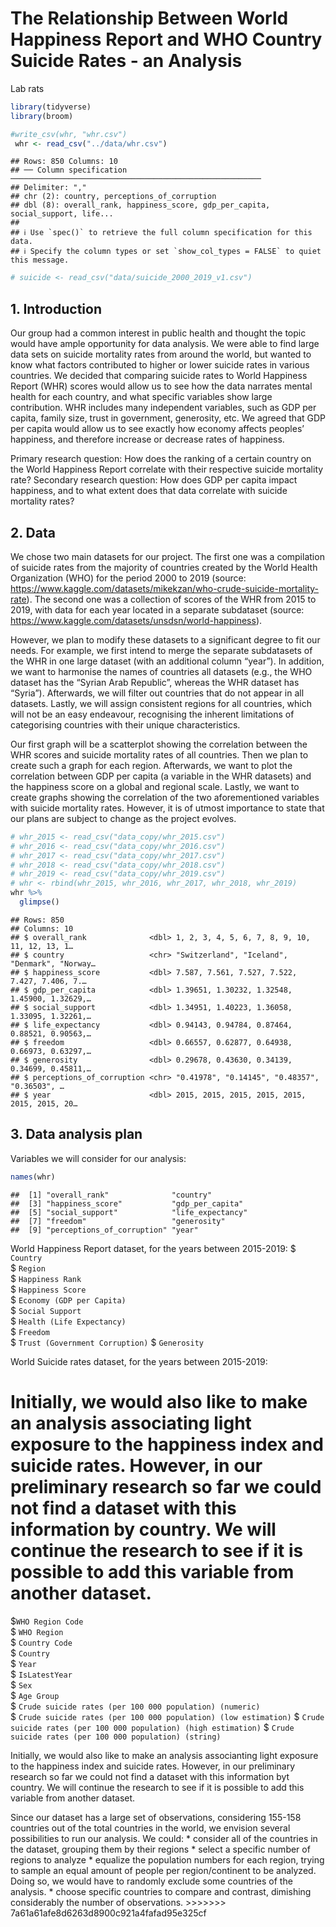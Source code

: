 The Relationship Between World Happiness Report and WHO Country Suicide
Rates - an Analysis
================
Lab rats

``` r
library(tidyverse)
library(broom)
```

``` r
#write_csv(whr, "whr.csv")
 whr <- read_csv("../data/whr.csv")
```

    ## Rows: 850 Columns: 10
    ## ── Column specification ────────────────────────────────────────────────────────
    ## Delimiter: ","
    ## chr (2): country, perceptions_of_corruption
    ## dbl (8): overall_rank, happiness_score, gdp_per_capita, social_support, life...
    ## 
    ## ℹ Use `spec()` to retrieve the full column specification for this data.
    ## ℹ Specify the column types or set `show_col_types = FALSE` to quiet this message.

``` r
# suicide <- read_csv("data/suicide_2000_2019_v1.csv")
```

## 1. Introduction

Our group had a common interest in public health and thought the topic
would have ample opportunity for data analysis. We were able to find
large data sets on suicide mortality rates from around the world, but
wanted to know what factors contributed to higher or lower suicide rates
in various countries. We decided that comparing suicide rates to World
Happiness Report (WHR) scores would allow us to see how the data
narrates mental health for each country, and what specific variables
show large contribution. WHR includes many independent variables, such
as GDP per capita, family size, trust in government, generosity, etc. We
agreed that GDP per capita would allow us to see exactly how economy
affects peoples’ happiness, and therefore increase or decrease rates of
happiness.

Primary research question: How does the ranking of a certain country on
the World Happiness Report correlate with their respective suicide
mortality rate? Secondary research question: How does GDP per capita
impact happiness, and to what extent does that data correlate with
suicide mortality rates?

## 2. Data

We chose two main datasets for our project. The first one was a
compilation of suicide rates from the majority of countries created by
the World Health Organization (WHO) for the period 2000 to 2019 (source:
<https://www.kaggle.com/datasets/mikekzan/who-crude-suicide-mortality-rate>).
The second one was a collection of scores of the WHR from 2015 to 2019,
with data for each year located in a separate subdataset (source:
<https://www.kaggle.com/datasets/unsdsn/world-happiness>).

However, we plan to modify these datasets to a significant degree to fit
our needs. For example, we first intend to merge the separate
subdatasets of the WHR in one large dataset (with an additional column
“year”). In addition, we want to harmonise the names of countries all
datasets (e.g., the WHO dataset has the “Syrian Arab Republic”, whereas
the WHR dataset has “Syria”). Afterwards, we will filter out countries
that do not appear in all datasets. Lastly, we will assign consistent
regions for all countries, which will not be an easy endeavour,
recognising the inherent limitations of categorising countries with
their unique characteristics.

Our first graph will be a scatterplot showing the correlation between
the WHR scores and suicide mortality rates of all countries. Then we
plan to create such a graph for each region. Afterwards, we want to plot
the correlation between GDP per capita (a variable in the WHR datasets)
and the happiness score on a global and regional scale. Lastly, we want
to create graphs showing the correlation of the two aforementioned
variables with suicide mortality rates. However, it is of utmost
importance to state that our plans are subject to change as the project
evolves.

``` r
# whr_2015 <- read_csv("data_copy/whr_2015.csv")
# whr_2016 <- read_csv("data_copy/whr_2016.csv")
# whr_2017 <- read_csv("data_copy/whr_2017.csv")
# whr_2018 <- read_csv("data_copy/whr_2018.csv")
# whr_2019 <- read_csv("data_copy/whr_2019.csv")
# whr <- rbind(whr_2015, whr_2016, whr_2017, whr_2018, whr_2019)
whr %>%
  glimpse() 
```

    ## Rows: 850
    ## Columns: 10
    ## $ overall_rank              <dbl> 1, 2, 3, 4, 5, 6, 7, 8, 9, 10, 11, 12, 13, 1…
    ## $ country                   <chr> "Switzerland", "Iceland", "Denmark", "Norway…
    ## $ happiness_score           <dbl> 7.587, 7.561, 7.527, 7.522, 7.427, 7.406, 7.…
    ## $ gdp_per_capita            <dbl> 1.39651, 1.30232, 1.32548, 1.45900, 1.32629,…
    ## $ social_support            <dbl> 1.34951, 1.40223, 1.36058, 1.33095, 1.32261,…
    ## $ life_expectancy           <dbl> 0.94143, 0.94784, 0.87464, 0.88521, 0.90563,…
    ## $ freedom                   <dbl> 0.66557, 0.62877, 0.64938, 0.66973, 0.63297,…
    ## $ generosity                <dbl> 0.29678, 0.43630, 0.34139, 0.34699, 0.45811,…
    ## $ perceptions_of_corruption <chr> "0.41978", "0.14145", "0.48357", "0.36503", …
    ## $ year                      <dbl> 2015, 2015, 2015, 2015, 2015, 2015, 2015, 20…

## 3. Data analysis plan

Variables we will consider for our analysis:

``` r
names(whr)
```

    ##  [1] "overall_rank"              "country"                  
    ##  [3] "happiness_score"           "gdp_per_capita"           
    ##  [5] "social_support"            "life_expectancy"          
    ##  [7] "freedom"                   "generosity"               
    ##  [9] "perceptions_of_corruption" "year"

World Happiness Report dataset, for the years between 2015-2019: \$
`Country`  
\$ `Region`  
\$ `Happiness Rank`  
\$ `Happiness Score`  
\$ `Economy (GDP per Capita)`  
\$ `Social Support`  
\$ `Health (Life Expectancy)`  
\$ `Freedom`  
\$ `Trust (Government Corruption)` \$ `Generosity`

World Suicide rates dataset, for the years between 2015-2019:

# Initially, we would also like to make an analysis associating light exposure to the happiness index and suicide rates. However, in our preliminary research so far we could not find a dataset with this information by country. We will continue the research to see if it is possible to add this variable from another dataset.

\$`WHO Region Code`  
\$ `WHO Region`  
\$ `Country Code`  
\$ `Country`  
\$ `Year`  
\$ `IsLatestYear`  
\$ `Sex`  
\$ `Age Group`  
\$ `Crude suicide rates (per 100 000 population) (numeric)`  
\$ `Crude suicide rates (per 100 000 population) (low estimation)` \$
`Crude suicide rates (per 100 000 population) (high estimation)` \$
`Crude suicide rates (per 100 000 population) (string)`

Initially, we would also like to make an analysis associanting light
exposure to the happiness index and suicide rates. However, in our
preliminary research so far we could not find a dataset with this
information byt country. We will continue the research to see if it is
possible to add this variable from another dataset.

Since our dataset has a large set of observations, considering 155-158
countries out of the total countries in the world, we envision several
possibilities to run our analysis. We could: \* consider all of the
countries in the dataset, grouping them by their regions \* select a
specific number of regions to analyze \* equalize the population numbers
for each region, trying to sample an equal amount of people per
region/continent to be analyzed. Doing so, we would have to randomly
exclude some countries of the analysis. \* choose specific countries to
compare and contrast, dimishing considerably the number of observations.
\>\>\>\>\>\>\> 7a61a61afe8d6263d8900c921a4fafad95e325cf
